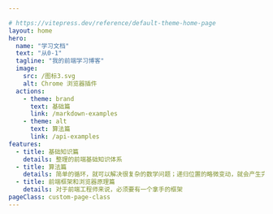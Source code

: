 ```yaml
---

# https://vitepress.dev/reference/default-theme-home-page
layout: home
hero:
  name: "学习文档"
  text: "从0-1"
  tagline: "我的前端学习博客"
  image:
    src: /图标3.svg
    alt: Chrome 浏览器插件
  actions:
    - theme: brand
      text: 基础篇
      link: /markdown-examples
    - theme: alt
      text: 算法篇
      link: /api-examples
features:
  - title: 基础知识篇
    details: 整理的前端基础知识体系
  - title: 算法篇
    details: 简单的循环，就可以解决很复杂的数学问题；递归位置的略微变动，就会产生完全不同的结果
  - title: 前端框架和浏览器原理篇
    details: 对于前端工程师来说，必须要有一个拿手的框架
pageClass: custom-page-class
---
```



